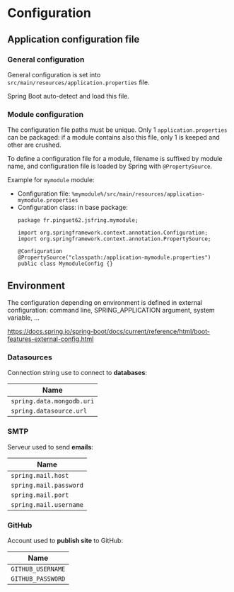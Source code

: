 # Configuration

## Application configuration file

### General configuration

General configuration is set into `src/main/resources/application.properties` file.

Spring Boot auto-detect and load this file.

### Module configuration

The configuration file paths must be unique.
Only 1 `application.properties` can be packaged: if a module contains also this file, only 1 is keeped and other are crushed.

To define a configuration file for a module, filename is suffixed by module name, and configuration file is loaded by Spring with `@PropertySource`.

Example for `mymodule` module:

* Configuration file: `%mymodule%/src/main/resources/application-mymodule.properties`
* Configuration class: in base package:
	```
	package fr.pinguet62.jsfring.mymodule;

	import org.springframework.context.annotation.Configuration;
	import org.springframework.context.annotation.PropertySource;

	@Configuration
	@PropertySource("classpath:/application-mymodule.properties")
	public class MymoduleConfig {}
	```

## Environment

The configuration depending on environment is defined in external configuration: command line, SPRING_APPLICATION argument, system variable, ...

https://docs.spring.io/spring-boot/docs/current/reference/html/boot-features-external-config.html

### Datasources

Connection string use to connect to **databases**:

| Name                      |
|---------------------------|
| `spring.data.mongodb.uri` |
| `spring.datasource.url`   |

### SMTP

Serveur used to send **emails**:

| Name                      |
|---------------------------|
| `spring.mail.host`        |
| `spring.mail.password`    |
| `spring.mail.port`        |
| `spring.mail.username`    |

### GitHub

Account used to **publish site** to GitHub:

| Name              |
|-------------------|
| `GITHUB_USERNAME` |
| `GITHUB_PASSWORD` |
